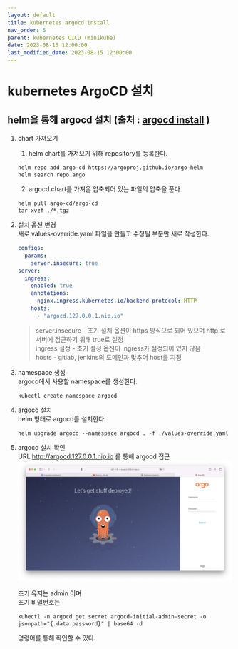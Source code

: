 ```yaml
---
layout: default
title: kubernetes argocd install 
nav_order: 5
parent: kubernetes CICD (minikube)
date: 2023-08-15 12:00:00
last_modified_date: 2023-08-15 12:00:00
---
```


# kubernetes ArgoCD 설치 

## helm을 통해 argocd 설치 (출처 : [argocd install][argocd install]  )

   [argocd install]: https://argo-cd.readthedocs.io/en/stable/operator-manual/installation/ "argocd install"     

1. chart 가져오기      
    1. helm chart를 가져오기 위해 repository를 등록한다.       
    ```
    helm repo add argo-cd https://argoproj.github.io/argo-helm
    helm search repo argo
    ```
    2. argocd chart를 가져온 압축되어 있는 파일의 압축을 푼다.       
    ```
    helm pull argo-cd/argo-cd
    tar xvzf ./*.tgz
    ```
2. 설치 옵션 변경   
    새로 values-override.yaml 파일을 만들고 수정될 부분만 새로 작성한다.    

    ```yaml
    configs:
      params:
        server.insecure: true
    server:
      ingress:
        enabled: true
        annotations:
          nginx.ingress.kubernetes.io/backend-protocol: HTTP
        hosts:
          - "argocd.127.0.0.1.nip.io"
    ```
    > server.insecure - 초기 설치 옵션이 https 방식으로 되어 있으며 http 로 서버에 접근하기 위해 true로 설정    
    > ingress 설정 - 초기 설정 옵션이 ingress가 설정되어 있지 않음   
    > hosts - gitlab, jenkins의 도메인과 맞추어 host를 지정   

3. namespace 생성   
    argocd에서 사용할 namespace를 생성한다.    
    ```
    kubectl create namespace argocd
    ```

4. argocd 설치   
    helm 형태로 argocd를 설치한다.    
    ```
    helm upgrade argocd --namespace argocd . -f ./values-override.yaml
    ```
5. argocd 설치 확인   
    URL http://argocd.127.0.0.1.nip.io 를 통해 argocd 접근   
    ![argocd install](../image/MinikubeCICD/minikube-argocd1.png)   

    초기 유저는 admin 이며    
    초기 비밀번호는    
    ```
    kubectl -n argocd get secret argocd-initial-admin-secret -o jsonpath="{.data.password}" | base64 -d
    ```
    명령어를 통해 확인할 수 있다.    